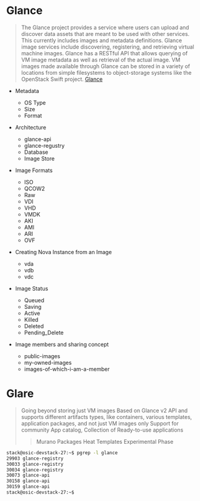 # Glance

> The Glance project provides a service where users can upload and discover data assets that are meant to be used with other services. This currently includes images and metadata definitions. Glance image services include discovering, registering, and retrieving virtual machine images. Glance has a RESTful API that allows querying of VM image metadata as well as retrieval of the actual image. VM images made available through Glance can be stored in a variety of locations from simple filesystems to object-storage systems like the OpenStack Swift project. [Glance](http://docs.openstack.org/developer/glance/)

- Metadata
  - OS Type
  - Size
  - Format

- Architecture
  - glance-api
  - glance-regustry
  - Database
  - Image Store

- Image Formats
  - ISO
  - QCOW2
  - Raw
  - VDI
  - VHD
  - VMDK
  - AKI
  - AMI
  - ARI
  - OVF

- Creating Nova Instance from an Image
  - vda
  - vdb
  - vdc

- Image Status
  - Queued
  - Saving
  - Active
  - Killed
  - Deleted
  - Pending_Delete

- Image members and sharing concept
  - public-images
  - my-owned-images
  - images-of-which-i-am-a-member

# Glare

> Going beyond storing just VM images
> Based on Glance v2 API and supports different artifacts types, like containers, various templates, application packages, and not just VM images only
> Support for community App catalog, Collection of Ready-to-use applications
> > Murano Packages
> > Heat Templates
> Experimental Phase 

```sh
stack@osic-devstack-27:~$ pgrep -l glance
29903 glance-registry
30033 glance-registry
30034 glance-registry
30073 glance-api
30158 glance-api
30159 glance-api
stack@osic-devstack-27:~$ 
```